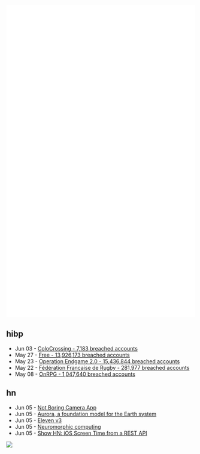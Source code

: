 ![Metrics](https://raw.githubusercontent.com/phixion/phixion/master/metrics.svg)

## hibp

<!--
for https://github.com/phixion/phixion/blob/main/.github/workflows/feeds.yml
-->
<!--START_SECTION:haveibeenpwnd-->
- Jun 03 - [ColoCrossing - 7,183 breached accounts](https://haveibeenpwned.com/Breach/ColoCrossing)
- May 27 - [Free - 13,926,173 breached accounts](https://haveibeenpwned.com/Breach/FreeMobile)
- May 23 - [Operation Endgame 2.0 - 15,436,844 breached accounts](https://haveibeenpwned.com/Breach/OperationEndgame2)
- May 22 - [Fédération Francaise de Rugby - 281,977 breached accounts](https://haveibeenpwned.com/Breach/FFR)
- May 08 - [OnRPG - 1,047,640 breached accounts](https://haveibeenpwned.com/Breach/OnRPG)
<!--END_SECTION:haveibeenpwnd-->

## hn

<!--
for https://github.com/phixion/phixion/blob/main/.github/workflows/feeds.yml
-->
<!--START_SECTION:hn-->
- Jun 05 - [Not Boring Camera App](https://notbor.ing/product/camera)
- Jun 05 - [Aurora, a foundation model for the Earth system](https://www.nytimes.com/2025/05/21/climate/ai-weather-models-aurora-microsoft.html)
- Jun 05 - [Eleven v3](https://elevenlabs.io/v3)
- Jun 05 - [Neuromorphic computing](https://www.lanl.gov/media/publications/1663/1269-neuromorphic-computing)
- Jun 05 - [Show HN: iOS Screen Time from a REST API](https://www.thescreentimenetwork.com/api/)
<!--END_SECTION:hn-->

<!--
for https://yhype.me
-->
![](https://hit.yhype.me/github/profile?user_id=13013670)
